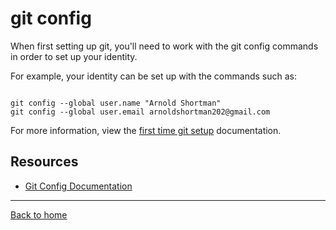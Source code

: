 # git config

When first setting up git, you'll need to work with the git config commands in order to set up your identity.

For example, your identity can be set up with the commands such as:

```

git config --global user.name "Arnold Shortman"
git config --global user.email arnoldshortman202@gmail.com
```
For more information, view the [first time git setup](https://git-scm.com/book/en/v2/Getting-Started-First-Time-Git-Setup) documentation.
## Resources

- [Git Config Documentation](https://git-scm.com/docs/git-config)

---

[Back to home](../README.md)